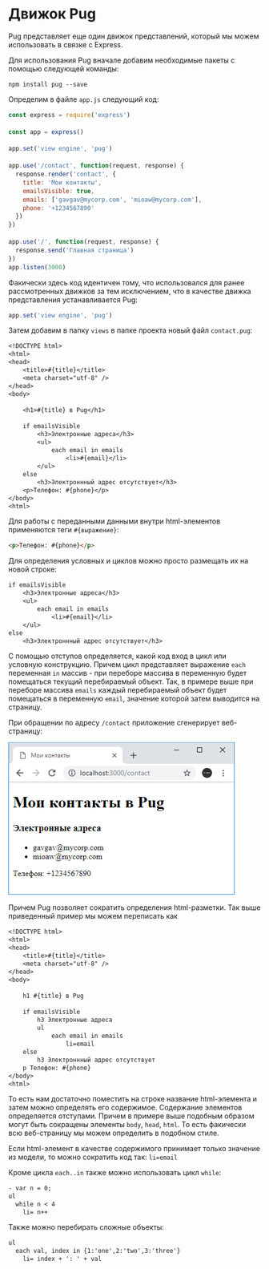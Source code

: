 # Движок Pug

Pug представляет еще один движок представлений, который мы можем использовать в связке с Express.

Для использования Pug вначале добавим необходимые пакеты с помощью следующей команды:

```
npm install pug --save
```

Определим в файле `app.js` следующий код:

```js
const express = require('express')

const app = express()

app.set('view engine', 'pug')

app.use('/contact', function(request, response) {
  response.render('contact', {
    title: 'Мои контакты',
    emailsVisible: true,
    emails: ['gavgav@mycorp.com', 'mioaw@mycorp.com'],
    phone: '+1234567890'
  })
})

app.use('/', function(request, response) {
  response.send('Главная страница')
})
app.listen(3000)
```

Факически здесь код идентичен тому, что использовался для ранее рассмотренных движков за тем исключением, что в качестве движка представления устанавливается Pug:

```js
app.set('view engine', 'pug')
```

Затем добавим в папку `views` в папке проекта новый файл `contact.pug`:

```
<!DOCTYPE html>
<html>
<head>
    <title>#{title}</title>
    <meta charset="utf-8" />
</head>
<body>

    <h1>#{title} в Pug</h1>

    if emailsVisible
        <h3>Электронные адреса</h3>
        <ul>
            each email in emails
                <li>#{email}</li>
        </ul>
    else
        <h3>Электроннный адрес отсутствует</h3>
    <p>Телефон: #{phone}</p>
</body>
<html>
```

Для работы с переданными данными внутри html-элементов применяются теги `#{выражение}`:

```html
<p>Телефон: #{phone}</p>
```

Для определения условных и циклов можно просто размещать их на новой строке:

```
if emailsVisible
    <h3>Электронные адреса</h3>
    <ul>
        each email in emails
            <li>#{email}</li>
    </ul>
else
    <h3>Электроннный адрес отсутствует</h3>
```

С помощью отступов определяется, какой код вход в цикл или условную конструкцию. Причем цикл представляет выражение `each` переменная `in` массив - при переборе массива в переменную будет помещаться текущий перебираемый объект. Так, в примере выше при переборе массива `emails` каждый перебираемый объект будет помещаться в переменную `email`, значение которой затем выводится на страницу.

При обращении по адресу `/contact` приложение сгенерирует веб-страницу:

![4.30.png](4.30.png)

Причем Pug позволяет сократить определения html-разметки. Так выше приведенный пример мы можем переписать как

```
<!DOCTYPE html>
<html>
<head>
    <title>#{title}</title>
    <meta charset="utf-8" />
</head>
<body>

    h1 #{title} в Pug

    if emailsVisible
        h3 Электронные адреса
        ul
            each email in emails
                li=email
    else
        h3 Электроннный адрес отсутствует
    p Телефон: #{phone}
</body>
<html>
```

То есть нам достаточно поместить на строке название html-элемента и затем можно определять его содержимое. Содержание элементов определяется отступами. Причем в примере выше подобным образом могут быть сокращены элементы `body`, `head`, `html`. То есть факически всю веб-страницу мы можем определить в подобном стиле.

Если html-элемент в качестве содержимого принимает только значение из модели, то можно сократить код так: `li=email`

Кроме цикла `each..in` также можно использовать цикл `while`:

```
- var n = 0;
ul
  while n < 4
    li= n++
```

Также можно перебирать сложные объекты:

```
ul
  each val, index in {1:'one',2:'two',3:'three'}
    li= index + ': ' + val
```
